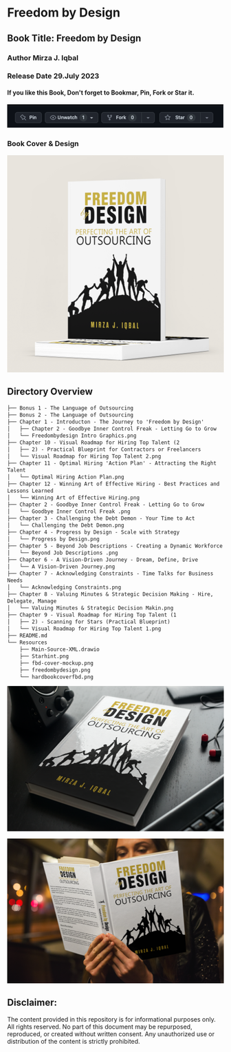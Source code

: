 # Freedom by Design 
## Book Title: Freedom by Design
### Author Mirza J. Iqbal
### Release Date 29.July 2023 
#### If you like this Book, Don't forget to Bookmar, Pin, Fork or Star it.
![alt-text](Resources/Starhint.png)
### Book Cover & Design 
![alt-text](Resources/fbd-cover-mockup.png)
## Directory Overview
```
├── Bonus 1 - The Language of Outsourcing
├── Bonus 2 - The Language of Outsourcing
├── Chapter 1 - Introducton - The Journey to 'Freedom by Design'
│   ├── Chapter 2 - Goodbye Inner Control Freak - Letting Go to Grow
│   └── Freedombydesign Intro Graphics.png
├── Chapter 10 - Visual Roadmap for Hiring Top Talent (2
│   ├── 2) - Practical Blueprint for Contractors or Freelancers
│   └── Visual Roadmap for Hiring Top Talent 2.png
├── Chapter 11 - Optimal Hiring 'Action Plan' - Attracting the Right Talent
│   └── Optimal Hiring Action Plan.png
├── Chapter 12 - Winning Art of Effective Hiring - Best Practices and Lessons Learned
│   └── Winning Art of Effective Hiring.png
├── Chapter 2 - Goodbye Inner Control Freak - Letting Go to Grow
│   └── Goodbye Inner Control Freak .png
├── Chapter 3 - Challenging the Debt Demon - Your Time to Act
│   └── Challenging the Debt Demon.png
├── Chapter 4 - Progress by Design - Scale with Strategy
│   └── Progress by Design.png
├── Chapter 5 - Beyond Job Descriptions - Creating a Dynamic Workforce
│   └── Beyond Job Descriptions .png
├── Chapter 6 - A Vision-Driven Journey - Dream, Define, Drive
│   └── A Vision-Driven Journey.png
├── Chapter 7 - Acknowledging Constraints - Time Talks for Business Needs
│   └── Acknowledging Constraints.png
├── Chapter 8 - Valuing Minutes & Strategic Decision Making - Hire, Delegate, Manage
│   └── Valuing Minutes & Strategic Decision Makin.png
├── Chapter 9 - Visual Roadmap for Hiring Top Talent (1
│   ├── 2) - Scanning for Stars (Practical Blueprint)
│   └── Visual Roadmap for Hiring Top Talent 1.png
├── README.md
└── Resources
    ├── Main-Source-XML.drawio
    ├── Starhint.png
    ├── fbd-cover-mockup.png
    ├── freedombydesign.png
    └── hardbookcoverfbd.png
```

![alt-text](Resources/freedombydesign.png)

![alt-text](Resources/hardbookcoverfbd.png)


## Disclaimer:

The content provided in this repository is for informational purposes only. All rights reserved. No part of this document may be repurposed, reproduced, or created without written consent. Any unauthorized use or distribution of the content is strictly prohibited.